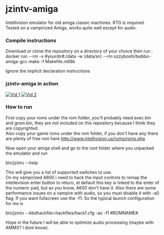 # jzintv-amiga
Intellivision emulator for old amiga classic machines.
RTG is required.  
Tested on a vampirized Amiga, works quite well except for audio.  

### Compile instructions
Download or clone the repository on a directory of your choice then run :
  docker run --rm -v #yourdir#:/data -w /data/src  --rm ozzyboshi/bebbo-amiga-gcc make -f Makefile.m68k
  
Ignore the implicit declaration instructions

### jzintv-amiga in action
[![Vid 1](https://img.youtube.com/vi/7mEO_5BfSBU/0.jpg)](https://www.youtube.com/watch?v=7mEO_5BfSBU)
[![Vid 2](https://img.youtube.com/vi/pujyfHmzLa0/0.jpg)](https://www.youtube.com/watch?v=pujyfHmzLa0)

### How to run
First copy your roms under the rom folder, you'll probably need exec.bin and grom.bin, they are not included on this repository because I think they are copyrighted.  
Also copy your game roms under the rom folder, if you don't have any there are plenty of free rom here
http://www.intellivision.us/roms/roms.php  

Now open your amiga shell and go to the root folder where you unpacked the emulator and run

bin/jzintv --help

This will give you a list of supported switches to use.  
On my vampirized A600 i need to hack the input controls to remap the intellevision enter button to return, at default this key is linked to the enter of the numeric pad, but as you know, A600 don't have it.
Also there are some performance issues on a vampire with audio, so you must disable it with -a0 flag.
If you want fullscreen use the -f1.
So the typical launch configuration for me is 

bin/jzintv --kbdhackfile=hackfiles/hack1.cfg -ao -f1 #ROMNAME#

Hope in the future I will be able to optimize audio processing (maybe with AMMX? I dont know).



